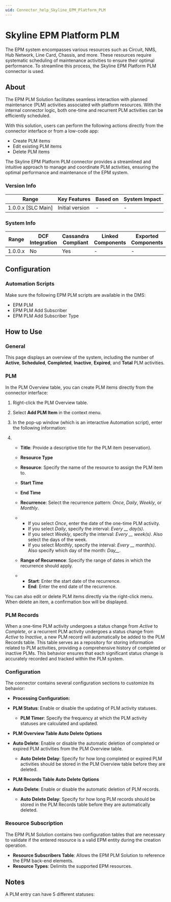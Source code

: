 ```yaml
---
uid: Connector_help_Skyline_EPM_Platform_PLM
---
```


# Skyline EPM Platform PLM

The EPM system encompasses various resources such as Circuit, NMS, Hub Network, Line Card, Chassis, and more. These resources require systematic scheduling of maintenance activities to ensure their optimal performance. To streamline this process, the Skyline EPM Platform PLM connector is used.

## About

The EPM PLM Solution facilitates seamless interaction with planned maintenance (PLM) activities associated with platform resources. With the internal connector logic, both one-time and recurrent PLM activities can be efficiently scheduled.

With this solution, users can perform the following actions directly from the connector interface or from a low-code app:

- Create PLM items
- Edit existing PLM items
- Delete PLM items

The Skyline EPM Platform PLM connector provides a streamlined and intuitive approach to manage and coordinate PLM activities, ensuring the optimal performance and maintenance of the EPM system.

### Version Info

| **Range**            | **Key Features** | **Based on** | **System Impact** |
|----------------------|------------------|--------------|-------------------|
| 1.0.0.x \[SLC Main\] | Initial version  | \-           | \-                |

### System Info

| **Range** | **DCF Integration** | **Cassandra Compliant** | **Linked Components** | **Exported Components** |
|-----------|---------------------|-------------------------|-----------------------|-------------------------|
| 1.0.0.x   | No                  | Yes                     | \-                    | \-                      |

## Configuration

### Automation Scripts

Make sure the following EPM PLM scripts are available in the DMS:

- EPM PLM
- EPM PLM Add Subscriber
- EPM PLM Add Subscriber Type

## How to Use

### General

This page displays an overview of the system, including the number of **Active**, **Scheduled**, **Completed**, **Inactive**, **Expired**, and **Total** PLM activities.

### PLM

In the PLM Overview table, you can create PLM items directly from the connector interface:

1.  Right-click the PLM Overview table.

2.  Select **Add PLM Item** in the context menu.

3.  In the pop-up window (which is an interactive Automation script), enter the following information:

4.  - **Title**: Provide a descriptive title for the PLM item (reservation).

    - **Resource Type**

    - **Resource**: Specify the name of the resource to assign the PLM item to.

    - **Start Time**

    - **End Time**

    - **Recurrence**: Select the recurrence pattern: *Once*, *Daily*, *Weekly*, or *Monthly*.

    - - If you select *Once*, enter the date of the one-time PLM activity.
      - If you select *Daily*, specify the interval: *Every \_\_ day(s)*.
      - If you select *Weekly*, specify the interval: *Every \_\_ week(s)*. Also select the days of the week.
      - If you select *Monthly*, specify the interval: *Every \_\_ month(s)*. Also specify which day of the month: *Day\_\_*.

    - **Range of Recurrence**: Specify the range of dates in which the recurrence should apply.

    - - **Start**: Enter the start date of the recurrence.
      - **End**: Enter the end date of the recurrence.

You can also edit or delete PLM items directly via the right-click menu. When delete an item, a confirmation box will be displayed.

### PLM Records

When a one-time PLM activity undergoes a status change from *Active* to *Complete*, or a recurrent PLM activity undergoes a status change from *Active* to *Inactive*, a new PLM record will automatically be added to the PLM Records table. This table serves as a repository for storing information related to PLM activities, providing a comprehensive history of completed or inactive PLMs. This behavior ensures that each significant status change is accurately recorded and tracked within the PLM system.

### Configuration

The connector contains several configuration sections to customize its behavior:

- **Processing Configuration:**

- **PLM Status**: Enable or disable the updating of PLM activity statuses.
  - **PLM Timer**: Specify the frequency at which the PLM activity statuses are calculated and updated.

- **PLM Overview Table Auto Delete Options**

- **Auto Delete**: Enable or disable the automatic deletion of completed or expired PLM activities from the PLM Overview table.
  - **Auto Delete Delay**: Specify for how long completed or expired PLM activities should be stored in the PLM Overview table before they are deleted.

- **PLM Records Table Auto Delete Options**

- **Auto Delete**: Enable or disable the automatic deletion of PLM records.
  - **Auto Delete Delay**: Specify for how long PLM records should be stored in the PLM Records table before they are automatically deleted.

### Resource Subscription

The EPM PLM Solution contains two configuration tables that are necessary to validate if the entered resource is a valid EPM entity during the creation operation.

- **Resource Subscribers Table**: Allows the EPM PLM Solution to reference the EPM back-end elements.
- **Resource Types**: Delimits the supported EPM resources.

## Notes

A PLM entry can have 5 different statuses:

